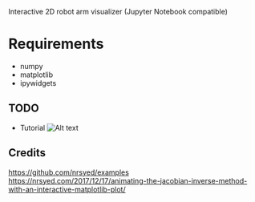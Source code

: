 Interactive 2D robot arm visualizer (Jupyter Notebook compatible)

# Requirements
- numpy
- matplotlib
- ipywidgets

## TODO
- Tutorial
![Alt text](images/demo.jpg?raw=true "Demo")

## Credits
https://github.com/nrsyed/examples 
https://nrsyed.com/2017/12/17/animating-the-jacobian-inverse-method-with-an-interactive-matplotlib-plot/
